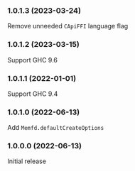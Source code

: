 ### 1.0.1.3 (2023-03-24)

Remove unneeded `CApiFFI` language flag

### 1.0.1.2 (2023-03-15)

Support GHC 9.6

### 1.0.1.1 (2022-01-01)

Support GHC 9.4

### 1.0.1.0 (2022-06-13)

Add `Memfd.defaultCreateOptions`

### 1.0.0.0 (2022-06-13)

Initial release
